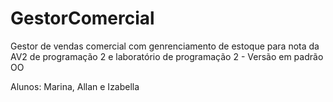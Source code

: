 # GestorComercial
Gestor de vendas comercial com genrenciamento de estoque para nota da AV2 de programação 2 e laboratório de programação 2 - Versão em padrão OO

Alunos: Marina, Allan e Izabella
